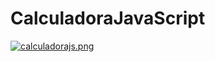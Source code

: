 # CalculadoraJavaScript
[![calculadorajs.png](https://i.postimg.cc/wTvWcmJJ/calculadorajs.png)](https://postimg.cc/14kcy4v5)
